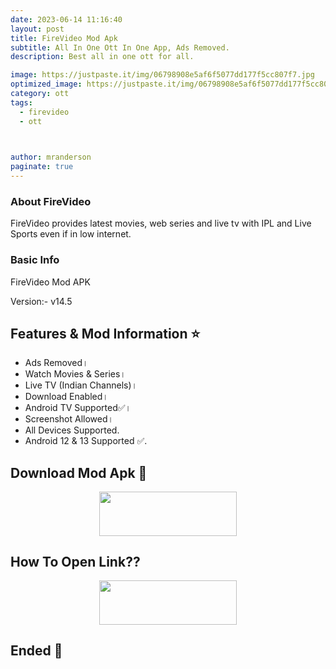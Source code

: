 ```yaml
---
date: 2023-06-14 11:16:40
layout: post
title: FireVideo Mod Apk
subtitle: All In One Ott In One App, Ads Removed.
description: Best all in one ott for all.

image: https://justpaste.it/img/06798908e5af6f5077dd177f5cc807f7.jpg
optimized_image: https://justpaste.it/img/06798908e5af6f5077dd177f5cc807f7.jpg
category: ott
tags:
  - firevideo
  - ott


 
author: mranderson
paginate: true
---
```


### About FireVideo
FireVideo provides latest movies, web series and live tv with IPL and Live Sports even if in low internet.

### Basic Info
FireVideo Mod APK

Version:- v14.5

<!--page-->

## Features & Mod Information ⭐

- Ads Removed।
- Watch Movies & Series।
- Live TV (Indian Channels)।
- Download Enabled।
- Android TV Supported✅।
- Screenshot Allowed।
- All Devices Supported.
- Android 12 & 13 Supported ✅.

## Download Mod Apk 📩

<p align="center"><a href="
https://m.easysky.in/ptf6pVV"><img src="https://img.shields.io/badge/Download-Now-black?&style=for-the-badge&logo=download" width="220" height="70.45"></a></p>


## How To Open Link??

<p align="center"><a href="https://t.me/HowToRedirect/9"><img src="https://img.shields.io/badge/HowToOpen-Link-black?&style=for-the-badge&logo=telegram" width="220" height="70.45"></a></p>

## Ended 👀
